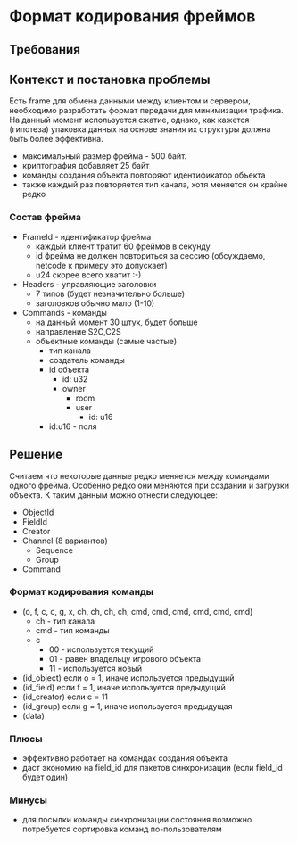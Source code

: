# Формат кодирования фреймов

## Требования

## Контекст и постановка проблемы

Есть frame для обмена данными между клиентом и сервером, необходимо разработать формат передачи для минимизации трафика.
На данный момент используется сжатие, однако, как кажется (гипотеза) упаковка данных на основе знания их структуры
должна быть более эффективна.

- максимальный размер фрейма - 500 байт.
- криптография добавляет 25 байт
- команды создания объекта повторяют идентификатор объекта
- также каждый раз повторяется тип канала, хотя меняется он крайне редко

### Состав фрейма

- FrameId - идентификатор фрейма
    - каждый клиент тратит 60 фреймов в секунду
    - id фрейма не должен повториться за сессию (обсуждаемо, netcode к примеру это допускает)
    - u24 скорее всего хватит :-)
- Headers - управляющие заголовки
    - 7 типов (будет незначительно больше)
    - заголовков обычно мало (1-10)
- Commands - команды
    - на данный момент 30 штук, будет больше
    - направление S2C,C2S
    - объектные команды (самые частые)
        - тип канала
        - создатель команды
        - id объекта
            - id: u32
            - owner
                - room
                - user
                    - id: u16
        - id:u16 - поля

## Решение
Считаем что некоторые данные редко меняется между командами одного фрейма.
Особенно редко они меняются при создании и загрузки объекта.
К таким данным можно отнести следующее:

- ObjectId
- FieldId
- Creator
- Channel (8 вариантов)
    - Sequence
    - Group
- Command

### Формат кодирования команды

- (o, f, с, c, g, x, ch, ch, ch, ch, cmd, cmd, cmd, cmd, cmd, cmd)
    - ch - тип канала
    - cmd - тип команды
    - c 
      - 00 - используется текущий
      - 01 - равен владельцу игрового объекта
      - 11 - используется новый
- (id_object) если o = 1, иначе используется предыдущий
- (id_field) если f = 1, иначе используется предыдущий
- (id_creator) если c = 11
- (id_group) если g = 1, иначе используется предыдущая
- (data)

### Плюсы

- эффективно работает на командах создания объекта
- даст экономию на field_id для пакетов синхронизации (если field_id будет один)

### Минусы

- для посылки команды синхронизации состояния возможно потребуется сортировка команд по-пользователям



